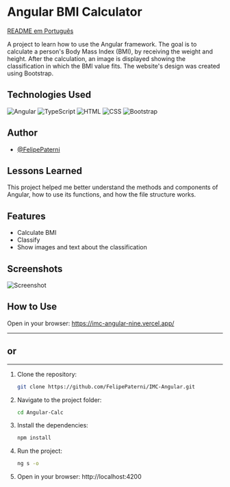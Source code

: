 # Angular BMI Calculator

[README em Português](/README-PTBR.md)

A project to learn how to use the Angular framework. The goal is to calculate a person's Body Mass Index (BMI), by receiving the weight and height. After the calculation, an image is displayed showing the classification in which the BMI value fits. The website's design was created using Bootstrap.

## Technologies Used

![Angular](https://img.shields.io/badge/Angular-DD0031?style=for-the-badge&logo=angular&logoColor=white)
![TypeScript](https://img.shields.io/badge/TypeScript-3178C6?style=for-the-badge&logo=typescript&logoColor=white)
![HTML](https://img.shields.io/badge/HTML-E34F26?style=for-the-badge&logo=html5&logoColor=white)
![CSS](https://img.shields.io/badge/CSS-1572B6?style=for-the-badge&logo=css3&logoColor=white)
![Bootstrap](https://img.shields.io/badge/Bootstrap-7952B3?style=for-the-badge&logo=bootstrap&logoColor=white)

## Author

- [@FelipePaterni](https://www.github.com/FelipePaterni)

## Lessons Learned

This project helped me better understand the methods and components of Angular, how to use its functions, and how the file structure works.

## Features

- Calculate BMI
- Classify
- Show images and text about the classification

## Screenshots

![Screenshot](https://i.imgur.com/H9ttiGr.png)

## How to Use
 Open in your browser:
   https://imc-angular-nine.vercel.app/

---

## or

---
1. Clone the repository:

   ```bash
   git clone https://github.com/FelipePaterni/IMC-Angular.git
   ```

2. Navigate to the project folder:

   ```bash
   cd Angular-Calc
   ```

3. Install the dependencies:

   ```bash
   npm install
   ```

4. Run the project:

   ```bash
   ng s -o
   ```

5. Open in your browser:
   http://localhost:4200
